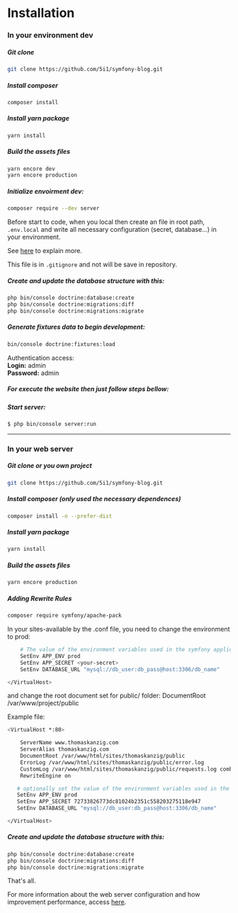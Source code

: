 # Installation

### In your environment dev

##### Git clone 

```bash
git clone https://github.com/5i1/symfony-blog.git
```

##### Install composer

```bash
composer install
```

##### Install yarn package

```bash
yarn install
```

##### Build the assets files

```bash
yarn encore dev
yarn encore production
```

##### Initialize envoirment dev:
```bash
composer require --dev server
```

Before start to code, when you local then create an file in root path, `.env.local` and write all necessary configuration (secret, database...) in your environment.

See [here](https://symfony.com/blog/new-in-symfony-4-2-define-env-vars-per-environment) to explain more.

This file is in `.gitignore` and not will be save in repository.

##### Create and update the database structure with this:
```bash
php bin/console doctrine:database:create
php bin/console doctrine:migrations:diff
php bin/console doctrine:migrations:migrate
```

##### Generate fixtures data to begin development:
```bash
bin/console doctrine:fixtures:load
```

Authentication access:<br>
**Login:** admin<br> 
**Password:** admin

##### For execute the website then just follow steps bellow: 

##### Start server:
```bash
$ php bin/console server:run
```

---

### In your web server

##### Git clone or you own project

```bash
git clone https://github.com/5i1/symfony-blog.git
```

##### Install composer (only used the necessary dependences)

```bash
composer install -n --prefer-dist
```

##### Install yarn package

```bash
yarn install
```

##### Build the assets files

```bash
yarn encore production
```

##### Adding Rewrite Rules

```bash
composer require symfony/apache-pack
```

In your sites-available by the .conf file, you need to change the environment to prod:

```bash
    # The value of the environment variables used in the symfony application
    SetEnv APP_ENV prod
    SetEnv APP_SECRET <your-secret>
    SetEnv DATABASE_URL "mysql://db_user:db_pass@host:3306/db_name"

</VirtualHost>
```

and change the root document set for public/ folder:
DocumentRoot /var/www/project/public

Example file:

```bash
<VirtualHost *:80>

    ServerName www.thomaskanzig.com
    ServerAlias thomaskanzig.com
    DocumentRoot /var/www/html/sites/thomaskanzig/public
    ErrorLog /var/www/html/sites/thomaskanzig/public/error.log
    CustomLog /var/www/html/sites/thomaskanzig/public/requests.log combined
    RewriteEngine on

   # optionally set the value of the environment variables used in the application
   SetEnv APP_ENV prod
   SetEnv APP_SECRET 72733826773dc81024b2351c558203275118e947
   SetEnv DATABASE_URL "mysql://db_user:db_pass@host:3306/db_name"

</VirtualHost>
```
##### Create and update the database structure with this:
```bash
php bin/console doctrine:database:create
php bin/console doctrine:migrations:diff
php bin/console doctrine:migrations:migrate
```

That's all.

For more information about the web server configuration and how improvement performance, access [here](https://symfony.com/doc/current/setup/web_server_configuration.html).